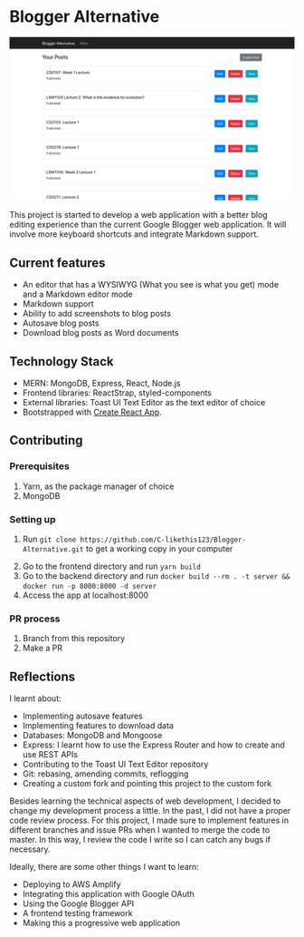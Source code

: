 # Blogger Alternative

![UI Screenshot of Blogger Alternative](ui.png)

This project is started to develop a web application with a better blog editing experience than the current Google Blogger web application. It will involve more keyboard shortcuts and integrate Markdown support.

## Current features

- An editor that has a WYSIWYG (What you see is what you get) mode and a Markdown editor mode
- Markdown support
- Ability to add screenshots to blog posts
- Autosave blog posts
- Download blog posts as Word documents

## Technology Stack

* MERN: MongoDB, Express, React, Node.js
* Frontend libraries: ReactStrap, styled-components
* External libraries: Toast UI Text Editor as the text editor of choice
* Bootstrapped with [Create React App](https://github.com/facebook/create-react-app).

## Contributing

### Prerequisites

1. Yarn, as the package manager of choice
2. MongoDB

### Setting up

1. Run `git clone https://github.com/C-likethis123/Blogger-Alternative.git` to get a working copy in your computer
<!-- 2. Go to the frontend directory and run `docker build --rm . -t frontend && docker run -p 3000:3000 -d frontend` -->
2. Go to the frontend directory and run `yarn build`
3. Go to the backend directory and run `docker build --rm . -t server && docker run -p 8000:8000 -d server`
4. Access the app at localhost:8000

### PR process

1. Branch from this repository
2. Make a PR

## Reflections

I learnt about:

- Implementing autosave features
- Implementing features to download data
- Databases: MongoDB and Mongoose
- Express: I learnt how to use the Express Router and how to create and use REST APIs
- Contributing to the Toast UI Text Editor repository
- Git: rebasing, amending commits, reflogging
- Creating a custom fork and pointing this project to the custom fork

Besides learning the technical aspects of web development, I decided to change my development process a little. In the past, I did not have a proper code review process. For this project, I made sure to implement features in different branches and issue PRs when I wanted to merge the code to master. In this way, I review the code I write so I can catch any bugs if necessary.

Ideally, there are some other things I want to learn:

- Deploying to AWS Amplify
- Integrating this application with Google OAuth
- Using the Google Blogger API
- A frontend testing framework
- Making this a progressive web application
